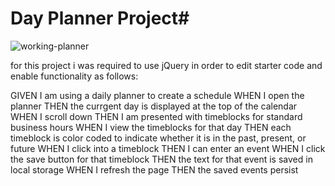 # Day Planner Project#

![working-planner]()

for this project i was required to use jQuery in order to edit starter code and enable functionality as follows:

GIVEN I am using a daily planner to create a schedule
WHEN I open the planner
THEN the currgent day is displayed at the top of the calendar
WHEN I scroll down
THEN I am presented with timeblocks for standard business hours
WHEN I view the timeblocks for that day
THEN each timeblock is color coded to indicate whether it is in the past, present, or future
WHEN I click into a timeblock
THEN I can enter an event
WHEN I click the save button for that timeblock
THEN the text for that event is saved in local storage
WHEN I refresh the page
THEN the saved events persist
